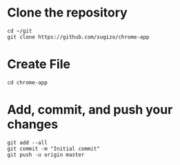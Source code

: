 # Clone the repository
	cd ~/git
	git clone https://github.com/sugizo/chrome-app

# Create File
	cd chrome-app

# Add, commit, and push your changes
	git add --all
	git commit -m "Initial commit"
	git push -u origin master
